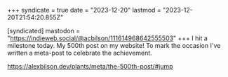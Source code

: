 +++
syndicate = true
date = "2023-12-20"
lastmod = "2023-12-20T21:54:20.855Z"

[syndicated]
mastodon = "https://indieweb.social/@acbilson/111614968642555503"
+++
I hit a milestone today. My 500th post on my website! To mark the occasion I've written a meta-post to celebrate the achievement.

https://alexbilson.dev/plants/meta/the-500th-post/#jump